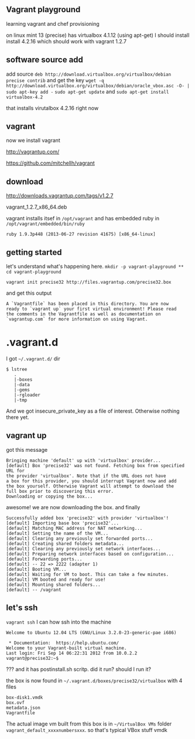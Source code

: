 ## Vagrant playground
learning vagrant and chef provisioning

on linux mint 13 (precise)
has virtualbox 4.1.12 (using apt-get)
I should install install 4.2.16 which should work with vagrant 1.2.7

## software source add

add source `deb http://download.virtualbox.org/virtualbox/debian precise contrib`
and get the key `wget -q http://download.virtualbox.org/virtualbox/debian/oracle_vbox.asc -O- | sudo apt-key add -`
`sudo apt-get update` and `sudo apt-get install virtualbox-4.2`

that installs virutalbox 4.2.16 right now

## vagrant

now we install vagrant

http://vagrantup.com/

https://github.com/mitchellh/vagrant


## download

http://downloads.vagrantup.com/tags/v1.2.7

vagrant_1.2.7_x86_64.deb

vagrant installs itsef in `/opt/vagrant` and has embedded ruby in `/opt/vagrant/embedded/bin/ruby`

`ruby 1.9.3p448 (2013-06-27 revision 41675) [x86_64-linux]`

## getting started

let's understand what's happening here. `mkdir -p vagrant-playground ** cd vagrant-playground`

`vagrant init precise32 http://files.vagrantup.com/precise32.box`

and get this output

```
A `Vagrantfile` has been placed in this directory. You are now
ready to `vagrant up` your first virtual environment! Please read
the comments in the Vagrantfile as well as documentation on
`vagrantup.com` for more information on using Vagrant.
```


# .vagrant.d

I got `~/.vagrant.d/` dir

```
$ lstree
   .
   |-boxes
   |-data
   |-gems
   |-rgloader
   |-tmp
```

And we got insecure_private_key as a file of interest. Otherwise nothing there yet. 

## vagrant up

got this message

```
Bringing machine 'default' up with 'virtualbox' provider...
[default] Box 'precise32' was not found. Fetching box from specified URL for
the provider 'virtualbox'. Note that if the URL does not have
a box for this provider, you should interrupt Vagrant now and add
the box yourself. Otherwise Vagrant will attempt to download the
full box prior to discovering this error.
Downloading or copying the box...
```

awesome! we are now downloading the box. and finally

```
Successfully added box 'precise32' with provider 'virtualbox'!
[default] Importing base box 'precise32'...
[default] Matching MAC address for NAT networking...
[default] Setting the name of the VM...
[default] Clearing any previously set forwarded ports...
[default] Creating shared folders metadata...
[default] Clearing any previously set network interfaces...
[default] Preparing network interfaces based on configuration...
[default] Forwarding ports...
[default] -- 22 => 2222 (adapter 1)
[default] Booting VM...
[default] Waiting for VM to boot. This can take a few minutes.
[default] VM booted and ready for use!
[default] Mounting shared folders...
[default] -- /vagrant
```

## let's ssh

`vagrant ssh` I can how ssh into the machine

```
Welcome to Ubuntu 12.04 LTS (GNU/Linux 3.2.0-23-generic-pae i686)

 * Documentation:  https://help.ubuntu.com/
Welcome to your Vagrant-built virtual machine.
Last login: Fri Sep 14 06:22:31 2012 from 10.0.2.2
vagrant@precise32:~$ 
```

??? and it has postinstall.sh scritp. did it run? should I run it? 

the box is now found in `~/.vagrant.d/boxes/precise32/virtualbox` with 4 files

```
box-disk1.vmdk
box.ovf
metadata.json
Vagrantfile
```

The actual image vm built from this box is in `~/VirtualBox VMs` folder `vagrant_default_xxxxnumbersxxx`. so that's typical VBox stuff vmdk



